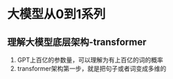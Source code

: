 # 大模型从0到1系列
## 理解大模型底层架构-transformer

1. GPT上百亿的参数量，可以理解为有上百亿的词的概率<br>
2. transformer架构第一步，就是把句子或者词变成多维的